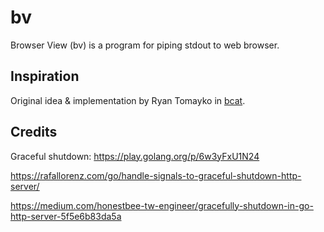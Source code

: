 # bv

Browser View (bv) is a program for piping stdout to web browser.

## Inspiration

Original idea & implementation by Ryan Tomayko in [bcat](https://github.com/rtomayko/bcat).

## Credits

Graceful shutdown: https://play.golang.org/p/6w3yFxU1N24

https://rafallorenz.com/go/handle-signals-to-graceful-shutdown-http-server/

https://medium.com/honestbee-tw-engineer/gracefully-shutdown-in-go-http-server-5f5e6b83da5a
